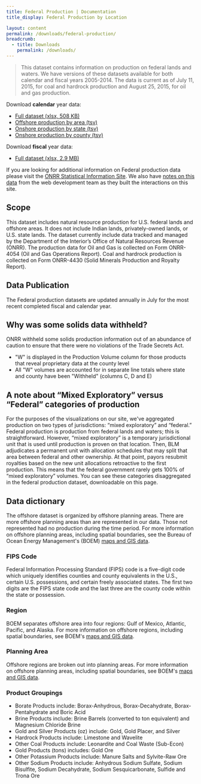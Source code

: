 ```yaml
---
title: Federal Production | Documentation
title_display: Federal Production by Location

layout: content
permalink: /downloads/federal-production/
breadcrumb:
  - title: Downloads
    permalink: /downloads/
---
```



> This dataset contains information on production on federal lands and waters. We have versions of these datasets available for both calendar and fiscal years 2005-2014. The data is current as of July 11, 2015, for coal and hardrock production and August 25, 2015, for oil and gas production.


<p class="downloads-download_links-intro">Download <strong>calendar</strong> year data:
  <ul class="downloads-download_links">
    <li><a href="{{site.baseurl}}/downloads/production_federal_lands_waters_CY2013_oil_gas_solids-2015-11-25.xlsx"><icon class="icon-cloud icon-padded"></icon>Full dataset (xlsx, 508 KB)</a></li>
    <li><a href="{{site.baseurl}}/data/offshore/production.tsv"><icon class="icon-cloud icon-padded"></icon>Offshore production by area (tsv)</a></li>
    <li><a href="{{site.baseurl}}/data/state/production.tsv"><icon class="icon-cloud icon-padded"></icon>Onshore production by state (tsv)</a></li>
    <li><a href="{{site.baseurl}}/data/county/production.tsv"><icon class="icon-cloud icon-padded"></icon>Onshore production by county (tsv)</a></li>
  </ul>
</p>

<p class="downloads-download_links-intro">Download <strong>fiscal</strong> year data:
  <ul class="downloads-download_links">
    <li><a href="{{site.baseurl}}/downloads/federal_production_FY05-14_2016-02-25.xlsx"><icon class="icon-cloud icon-padded"></icon>Full dataset (xlsx, 2.9 MB)</a></li>
  </ul>
</p>

If you are looking for additional information on Federal production data please visit the [ONRR Statistical Information Site](http://statistics.onrr.gov/). We also have [notes on this data](https://github.com/18F/doi-extractives-data/wiki/Data-Catalog#federal-production) from the web development team as they built the interactions on this site.



## Scope

This dataset includes natural resource production for U.S. federal lands and offshore areas. It does not include Indian lands, privately-owned lands, or U.S. state lands. The dataset currently include data tracked and managed by the Department of the Interior’s Office of Natural Resources Revenue (ONRR). The production data for Oil and Gas is collected on Form ONRR-4054 (Oil and Gas Operations Report). Coal and hardrock production is collected on Form ONRR-4430 (Solid Minerals Production and Royalty Report).

## Data Publication

The Federal production datasets are updated annually in July for the
most recent completed fiscal and calendar year.

## Why was some solids data withheld?

ONRR withheld some solids production information out of an abundance of caution to ensure that there were no violations of the Trade Secrets Act.


* "W" is displayed in the Production Volume column for those products that reveal proprietary data at the county level
* All "W" volumes are accounted for in separate line totals where state and county have been "Withheld" (columns C, D and E)

## A note about “Mixed Exploratory” versus “Federal” categories of production

For the purposes of the visualizations on our site, we've aggregated production on two types of jurisdictions: “mixed exploratory” and “federal.” Federal production is production from federal lands and waters; this is straightforward. However, “mixed exploratory” is a temporary jurisdictional unit that is used until production is proven on that location. Then, BLM adjudicates a permanent unit with allocation schedules that may split that area between federal and other ownership. At that point, payors resubmit royalties based on the new unit allocations retroactive to the first production. This means that the federal government rarely gets 100% of “mixed exploratory” volumes. You can see these categories disaggregated in the federal production dataset, downloadable on this page.

## Data dictionary

The offshore dataset is organized by offshore planning areas. There are more offshore planning areas than are represented in our data. Those not represented had no production during the time period. For more information on offshore planning areas, including spatial boundaries, see the Bureau of Ocean Energy Management's (BOEM) [maps and GIS data](http://www.boem.gov/Maps-and-GIS-Data/).

### FIPS Code

Federal Information Processing Standard (FIPS) code is a five-digit code which uniquely identifies counties and county equivalents in the U.S., certain U.S. possessions, and certain freely associated states. The first two digits are the FIPS state code and the last three are the county code within the state or possession.

### Region

BOEM separates offshore area into four regions: Gulf of Mexico, Atlantic, Pacific, and Alaska. For more information on offshore regions, including spatial boundaries, see BOEM's [maps and GIS data](http://www.boem.gov/Maps-and-GIS-Data/).

### Planning Area

Offshore regions are broken out into planning areas. For more information on offshore planning areas, including spatial boundaries, see BOEM's [maps and GIS data](http://www.boem.gov/Maps-and-GIS-Data/).

### Product Groupings

* Borate Products include: Borax-Anhydrous, Borax-Decahydrate, Borax-Pentahydrate and Boric Acid
* Brine Products include: Brine Barrels (converted to ton equivalent) and Magnesium Chloride Brine
* Gold and Silver Products (oz) include: Gold, Gold Placer, and Silver
* Hardrock Products include: Limestone and Wavelite
* Other Coal Products include: Leonardite and Coal Waste (Sub-Econ)
* Gold Products (tons) includes: Gold Ore
* Other Potassium Products include: Manure Salts and Sylvite-Raw Ore
* Other Sodium Products include: Anhydrous Sodium Sulfate, Sodium Bisulfite, Sodium Decahydrate, Sodium Sesquicarbonate, Sulfide and Trona Ore

